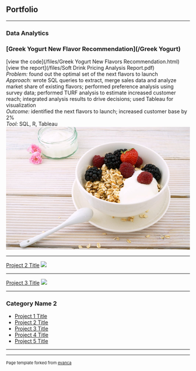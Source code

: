 ## Portfolio

---

### Data Analytics

### [Greek Yogurt New Flavor Recommendation](/Greek Yogurt)  <br>
[view the code](/files/Greek Yogurt New Flavors Recommendation.html)         [view the report](/files/Soft Drink Pricing Analysis Report.pdf)  <br>
*Problem:* found out the optimal set of the next flavors to launch  <br>
*Approach:* wrote SQL queries to extract, merge sales data and analyze market share of existing flavors; performed preference analysis using survey data; performed TURF analysis to estimate increased customer reach; integrated analysis results to drive decisions; used Tableau for visualization  <br>
*Outcome:* identified the next flavors to launch; increased customer base by 2%  <br>
*Tool:* SQL, R, Tableau  <br>
<img src="images/greek yogurt.jpeg?raw=true"/>

---
[Project 2 Title](/pdf/sample_presentation.pdf)
<img src="images/dummy_thumbnail.jpg?raw=true"/>

---
[Project 3 Title](http://example.com/)
<img src="images/dummy_thumbnail.jpg?raw=true"/>

---

### Category Name 2

- [Project 1 Title](http://example.com/)
- [Project 2 Title](http://example.com/)
- [Project 3 Title](http://example.com/)
- [Project 4 Title](http://example.com/)
- [Project 5 Title](http://example.com/)

---




---
<p style="font-size:11px">Page template forked from <a href="https://github.com/evanca/quick-portfolio">evanca</a></p>
<!-- Remove above link if you don't want to attibute -->
